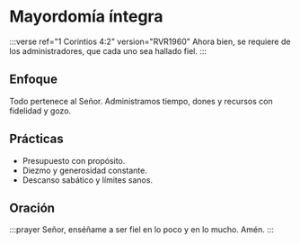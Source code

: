 # Mayordomía íntegra

:::verse ref="1 Corintios 4:2" version="RVR1960"
Ahora bien, se requiere de los administradores, que cada uno sea hallado fiel.
:::

## Enfoque
Todo pertenece al Señor. Administramos tiempo, dones y recursos con fidelidad y gozo.

## Prácticas
- Presupuesto con propósito.
- Diezmo y generosidad constante.
- Descanso sabático y límites sanos.

## Oración
:::prayer
Señor, enséñame a ser fiel en lo poco y en lo mucho. Amén.
:::
